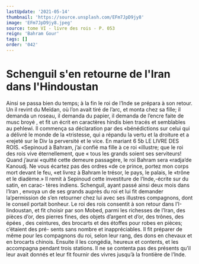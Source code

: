 ```yaml
---
lastUpdate: '2021-05-14'
thumbnail: 'https://source.unsplash.com/EFm7JpD9jy8'
image: 'EFm7JpD9jy8.jpeg'
source: tome VI - livre des rois - P. 053
reign: 'Bahram Gour'
tags: []
order: '042'
---
```


# Schenguil s'en retourne de l'Iran dans l'Hindoustan

Ainsi se passa bien du temps; à la fin le roi de l’Inde se prépara à son retour. Un il revint du Meïdan, où l’on avait tiré de l’arc, et monta chez sa
fille; il demanda un roseau, il demanda du papier, il demanda de l’encre faite de musc broyé , et fit un
écrit en caractères hindis bien tracés et semblables
au pehlewi. Il commença sa déclaration par des «bénédictions sur celui qui a délivré le monde de la «tristesse, qui a répandu la vertu et la droiture et a
«rejeté sur le Div la perversité et le vice. En mariant 6
5b LE LIVRE DES ROIS. «Sepinoud à Bahram, j’ai confié ma fille à ce roi
«illustre; que le roi des rois vive éternellement, que
« tous les grands soient ses serviteurs! Quand j’aurai «quitté cette demeure passagère, le roi Bahram sera «radja’de Kanoudj. Ne vous écartez pas des ordres
«de ce prince, portez mon corps mort devant le feu, «et livrez à Bahram le trésor, le pays, le palais, le «trône et le diadème.» Il remit à Sepinoud cette investiture de l’Inde,-écrite sur du satin, en carac- tères indiens.
Schenguil, ayant passé ainsi deux mois dans l’Iran , envoya un de ses grands auprès du roi et lui
fit demander la’permission de s’en retourner chez
lui avec ses illustres compagnons, dont le conseil portait bonheur. Le roi des rois consentit à son retour dans l’I-Iindoustan, et fit choisir par son Mobed, parmi les richesses de l’Iran, des pièces
d’or, des pierres fines, des objets d’argent et d’or,
des trônes, des épées , des ceintures, des brocarts et
des étoffes pour robes en pièces; c’étaient des pré-
sents sans nombre et inappréciables. Il fit préparer
de même pour les compagnons du roi, selon leur rang, des dons en chevaux et en brocarts chinois. Ensuite il les congédia, heureux et contents, et les accompagna pendant trois stations. Il ne se contenta pas des présents qu’il leur avait donnés et leur fit
fournir des vivres jusqu’à la frontière de l’lnde.

